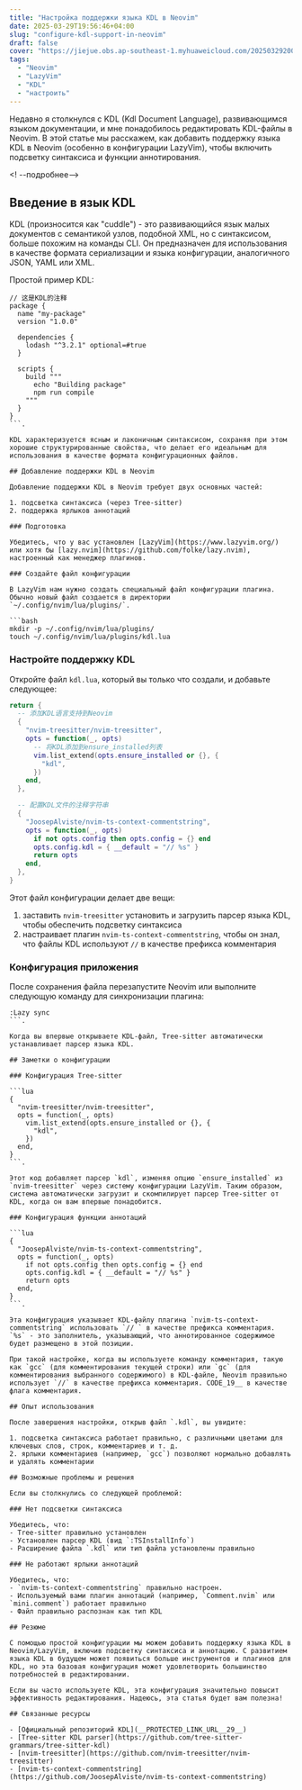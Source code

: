 ```yaml
---
title: "Настройка поддержки языка KDL в Neovim"
date: 2025-03-29T19:56:46+04:00
slug: "configure-kdl-support-in-neovim"
draft: false
cover: "https://jiejue.obs.ap-southeast-1.myhuaweicloud.com/20250329200248895.webp"
tags:
  - "Neovim"
  - "LazyVim"
  - "KDL"
  - "настроить"
---
```


Недавно я столкнулся с KDL (Kdl Document Language), развивающимся языком документации, и мне понадобилось редактировать KDL-файлы в Neovim. В этой статье мы расскажем, как добавить поддержку языка KDL в Neovim (особенно в конфигурации LazyVim), чтобы включить подсветку синтаксиса и функции аннотирования.

<! --подробнее-->

## Введение в язык KDL

KDL (произносится как "cuddle") - это развивающийся язык малых документов с семантикой узлов, подобной XML, но с синтаксисом, больше похожим на команды CLI. Он предназначен для использования в качестве формата сериализации и языка конфигурации, аналогичного JSON, YAML или XML.

Простой пример KDL:

```kdl
// 这是KDL的注释
package {
  name "my-package"
  version "1.0.0"
  
  dependencies {
    lodash "^3.2.1" optional=#true
  }
  
  scripts {
    build """
      echo "Building package"
      npm run compile
    """
  }
}
```.

KDL характеризуется ясным и лаконичным синтаксисом, сохраняя при этом хорошие структурированные свойства, что делает его идеальным для использования в качестве формата конфигурационных файлов.

## Добавление поддержки KDL в Neovim

Добавление поддержки KDL в Neovim требует двух основных частей:

1. подсветка синтаксиса (через Tree-sitter)
2. поддержка ярлыков аннотаций

### Подготовка

Убедитесь, что у вас установлен [LazyVim](https://www.lazyvim.org/) или хотя бы [lazy.nvim](https://github.com/folke/lazy.nvim), настроенный как менеджер плагинов.

### Создайте файл конфигурации

В LazyVim нам нужно создать специальный файл конфигурации плагина. Обычно новый файл создается в директории `~/.config/nvim/lua/plugins/`.

```bash
mkdir -p ~/.config/nvim/lua/plugins/
touch ~/.config/nvim/lua/plugins/kdl.lua
```

### Настройте поддержку KDL

Откройте файл `kdl.lua`, который вы только что создали, и добавьте следующее:

```lua
return {
  -- 添加KDL语言支持到Neovim
  {
    "nvim-treesitter/nvim-treesitter",
    opts = function(_, opts)
      -- 将KDL添加到ensure_installed列表
      vim.list_extend(opts.ensure_installed or {}, {
        "kdl",
      })
    end,
  },

  -- 配置KDL文件的注释字符串
  {
    "JoosepAlviste/nvim-ts-context-commentstring",
    opts = function(_, opts)
      if not opts.config then opts.config = {} end
      opts.config.kdl = { __default = "// %s" }
      return opts
    end,
  },
}
```

Этот файл конфигурации делает две вещи:

1. заставить `nvim-treesitter` установить и загрузить парсер языка KDL, чтобы обеспечить подсветку синтаксиса
2. настраивает плагин `nvim-ts-context-commentstring`, чтобы он знал, что файлы KDL используют `//` в качестве префикса комментария

### Конфигурация приложения

После сохранения файла перезапустите Neovim или выполните следующую команду для синхронизации плагина:

```
:Lazy sync
```.

Когда вы впервые открываете KDL-файл, Tree-sitter автоматически устанавливает парсер языка KDL.

## Заметки о конфигурации

### Конфигурация Tree-sitter

```lua
{
  "nvim-treesitter/nvim-treesitter",
  opts = function(_, opts)
    vim.list_extend(opts.ensure_installed or {}, {
      "kdl",
    })
  end,
}
```.

Этот код добавляет парсер `kdl`, изменяя опцию `ensure_installed` из `nvim-treesitter` через систему конфигурации LazyVim. Таким образом, система автоматически загрузит и скомпилирует парсер Tree-sitter от KDL, когда он вам впервые понадобится.

### Конфигурация функции аннотаций

```lua
{
  "JoosepAlviste/nvim-ts-context-commentstring",
  opts = function(_, opts)
    if not opts.config then opts.config = {} end
    opts.config.kdl = { __default = "// %s" }
    return opts
  end,
}
```.

Эта конфигурация указывает KDL-файлу плагина `nvim-ts-context-commentstring` использовать `// ` в качестве префикса комментария. `%s` - это заполнитель, указывающий, что аннотированное содержимое будет размещено в этой позиции.

При такой настройке, когда вы используете команду комментария, такую как `gcc` (для комментирования текущей строки) или `gc` (для комментирования выбранного содержимого) в KDL-файле, Neovim правильно использует `//` в качестве префикса комментария. CODE_19__ в качестве флага комментария.

## Опыт использования

После завершения настройки, открыв файл `.kdl`, вы увидите:

1. подсветка синтаксиса работает правильно, с различными цветами для ключевых слов, строк, комментариев и т. д.
2. ярлыки комментариев (например, `gcc`) позволяют нормально добавлять и удалять комментарии

## Возможные проблемы и решения

Если вы столкнулись со следующей проблемой:

### Нет подсветки синтаксиса

Убедитесь, что:
- Tree-sitter правильно установлен
- Установлен парсер KDL (вид `:TSInstallInfo`)
- Расширение файла `.kdl` или тип файла установлены правильно

### Не работают ярлыки аннотаций

Убедитесь, что:
- `nvim-ts-context-commentstring` правильно настроен.
- Используемый вами плагин аннотаций (например, `Comment.nvim` или `mini.comment`) работает правильно
- Файл правильно распознан как тип KDL

## Резюме

С помощью простой конфигурации мы можем добавить поддержку языка KDL в Neovim/LazyVim, включив подсветку синтаксиса и аннотацию. С развитием языка KDL в будущем может появиться больше инструментов и плагинов для KDL, но эта базовая конфигурация может удовлетворить большинство потребностей в редактировании.

Если вы часто используете KDL, эта конфигурация значительно повысит эффективность редактирования. Надеюсь, эта статья будет вам полезна!

## Связанные ресурсы

- [Официальный репозиторий KDL](__PROTECTED_LINK_URL__29__)
- [Tree-sitter KDL parser](https://github.com/tree-sitter-grammars/tree-sitter-kdl)
- [nvim-treesitter](https://github.com/nvim-treesitter/nvim-treesitter)
- [nvim-ts-context-commentstring](https://github.com/JoosepAlviste/nvim-ts-context-commentstring)
